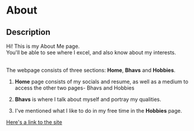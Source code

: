 # About

## Description

Hi! This is my About Me page. <br>
You'll be able to see where I excel, and also know about my interests. <br> <br>

The webpage consists of three sections: **Home**, **Bhavs** and **Hobbies**.
<br>
1. <b>Home</b> page consists of my socials and resume, as well as a medium to access the other two pages- Bhavs and Hobbies

2. <b>Bhavs</b> is where I talk about myself and portray my qualities.

3. I've mentioned what I like to do in my free time in the <b>Hobbies</b> page. 





[Here's a link to the site](https://bhavikavarshney.github.io/About/)
